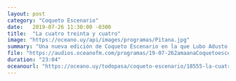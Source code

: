 ```yaml
---
layout: post
category: "Coqueto Escenario"
date:   2019-07-26 11:30:00 -0300
title:  "La cuatro treinta y cuatro"
image: "https://oceano.uy/api/images/programas/Pitana.jpg"
summary: "Una nueva edición de Coqueto Escenario en la que Lubo Adusto Freire buscó conmover a Majo con un sinfín de novedades impactantes. Desde personas que se levantan y se van del cine hasta gente que se mandó macanas, pasando por la clásica crítica al VAR."
file: "https://audios.oceanofm.com/programas/19-07-262amaanaCoquetoescenario.mp3"
duration: "23:04"
oceanourl: "https://oceano.uy/todopasa/coqueto-escenario/18555-la-cuatro-treinta-y-cuatro"
---
```

  

